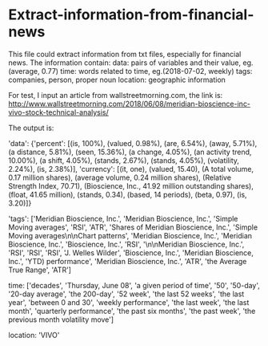 # Extract-information-from-financial-news
This file could extract information from txt files, especially for financial news.
The information contain:
  data: pairs of variables and their value, eg. (average, 0.77)
  time: words related to time,  eg.(2018-07-02, weekly)
  tags: companies, person, proper noun
  location: geographic information
  
For test, I input an article from wallstreetmorning.com, the link is: 
http://www.wallstreetmorning.com/2018/06/08/meridian-bioscience-inc-vivo-stock-technical-analysis/

The output is:

'data':
{'percent': [(is, 100%), (valued, 0.98%), (are, 6.54%), (away, 5.71%), (a distance, 5.81%), (seen, 15.36%),
(a change, 4.05%), (an activity trend, 10.00%), (a shift, 4.05%), (stands, 2.67%), (stands, 4.05%), (volatility, 2.24%),
(is, 2.38%)], 'currency': [(it, one), (valued, 15.40), (A total volume, 0.17 million shares), (average volume, 0.24 million shares),
(Relative Strength Index, 70.71), (Bioscience, Inc., 41.92 million outstanding shares), (float, 41.65 million), (stands, 0.34), 
(based, 14 periods), (beta, 0.97), (is, 3.20)]}

'tags':
['Meridian Bioscience, Inc.', 'Meridian Bioscience, Inc.', 'Simple Moving averages', 'RSI', 'ATR', 'Shares of Meridian Bioscience, Inc.',
'Simple Moving averages\n\nChart patterns', 'Meridian Bioscience, Inc.', 'Meridian Bioscience, Inc.', 'Bioscience, Inc.', 'RSI', 
'\n\nMeridian Bioscience, Inc.', 'RSI', 'RSI', 'RSI', 'J. Welles Wilder', 'Bioscience, Inc.', 'Meridian Bioscience, Inc.', 'YTD) 
performance', 'Meridian Bioscience, Inc.', 'ATR', 'the Average True Range', 'ATR']

time:
['decades', 'Thursday, June 08', 'a given period of time', '50', '50-day', '20-day average', 'the 200-day', '52 week', 
'the last 52 weeks', 'the last year', 'between 0 and 30', 'weekly performance', 'the last week', 'the last month',
'quarterly performance', 'the past six months', 'the past week', 'the previous month volatility move']

location:
'VIVO'
